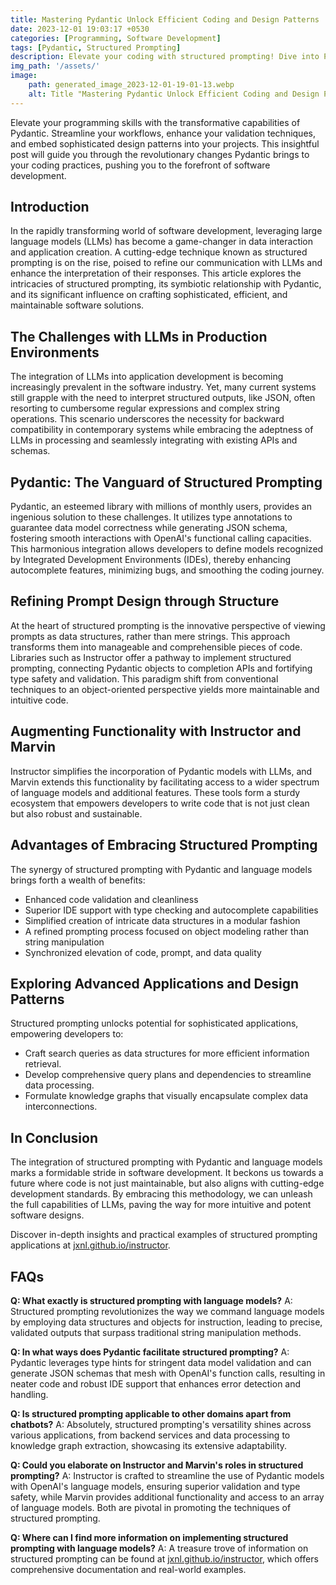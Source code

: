 ```yaml
---
title: Mastering Pydantic Unlock Efficient Coding and Design Patterns
date: 2023-12-01 19:03:17 +0530
categories: [Programming, Software Development]
tags: [Pydantic, Structured Prompting]
description: Elevate your coding with structured prompting! Dive into Pydantic's role in crafting efficient, maintainable code and explore innovative design patterns for language models.
img_path: '/assets/'
image:
    path: generated_image_2023-12-01-19-01-13.webp
    alt: Title "Mastering Pydantic Unlock Efficient Coding and Design Patterns"
---
```



Elevate your programming skills with the transformative capabilities of Pydantic. Streamline your workflows, enhance your validation techniques, and embed sophisticated design patterns into your projects. This insightful post will guide you through the revolutionary changes Pydantic brings to your coding practices, pushing you to the forefront of software development.


## Introduction
In the rapidly transforming world of software development, leveraging large language models (LLMs) has become a game-changer in data interaction and application creation. A cutting-edge technique known as structured prompting is on the rise, poised to refine our communication with LLMs and enhance the interpretation of their responses. This article explores the intricacies of structured prompting, its symbiotic relationship with Pydantic, and its significant influence on crafting sophisticated, efficient, and maintainable software solutions.

## The Challenges with LLMs in Production Environments
The integration of LLMs into application development is becoming increasingly prevalent in the software industry. Yet, many current systems still grapple with the need to interpret structured outputs, like JSON, often resorting to cumbersome regular expressions and complex string operations. This scenario underscores the necessity for backward compatibility in contemporary systems while embracing the adeptness of LLMs in processing and seamlessly integrating with existing APIs and schemas.

## Pydantic: The Vanguard of Structured Prompting
Pydantic, an esteemed library with millions of monthly users, provides an ingenious solution to these challenges. It utilizes type annotations to guarantee data model correctness while generating JSON schema, fostering smooth interactions with OpenAI's functional calling capacities. This harmonious integration allows developers to define models recognized by Integrated Development Environments (IDEs), thereby enhancing autocomplete features, minimizing bugs, and smoothing the coding journey.

## Refining Prompt Design through Structure
At the heart of structured prompting is the innovative perspective of viewing prompts as data structures, rather than mere strings. This approach transforms them into manageable and comprehensible pieces of code. Libraries such as Instructor offer a pathway to implement structured prompting, connecting Pydantic objects to completion APIs and fortifying type safety and validation. This paradigm shift from conventional techniques to an object-oriented perspective yields more maintainable and intuitive code.

## Augmenting Functionality with Instructor and Marvin
Instructor simplifies the incorporation of Pydantic models with LLMs, and Marvin extends this functionality by facilitating access to a wider spectrum of language models and additional features. These tools form a sturdy ecosystem that empowers developers to write code that is not just clean but also robust and sustainable.

## Advantages of Embracing Structured Prompting
The synergy of structured prompting with Pydantic and language models brings forth a wealth of benefits:

- Enhanced code validation and cleanliness
- Superior IDE support with type checking and autocomplete capabilities
- Simplified creation of intricate data structures in a modular fashion
- A refined prompting process focused on object modeling rather than string manipulation
- Synchronized elevation of code, prompt, and data quality

## Exploring Advanced Applications and Design Patterns
Structured prompting unlocks potential for sophisticated applications, empowering developers to:

- Craft search queries as data structures for more efficient information retrieval.
- Develop comprehensive query plans and dependencies to streamline data processing.
- Formulate knowledge graphs that visually encapsulate complex data interconnections.

## In Conclusion
The integration of structured prompting with Pydantic and language models marks a formidable stride in software development. It beckons us towards a future where code is not just maintainable, but also aligns with cutting-edge development standards. By embracing this methodology, we can unleash the full capabilities of LLMs, paving the way for more intuitive and potent software designs.

Discover in-depth insights and practical examples of structured prompting applications at [jxnl.github.io/instructor](https://jxnl.github.io/instructor).

## FAQs

**Q: What exactly is structured prompting with language models?**
A: Structured prompting revolutionizes the way we command language models by employing data structures and objects for instruction, leading to precise, validated outputs that surpass traditional string manipulation methods.

**Q: In what ways does Pydantic facilitate structured prompting?**
A: Pydantic leverages type hints for stringent data model validation and can generate JSON schemas that mesh with OpenAI's function calls, resulting in neater code and robust IDE support that enhances error detection and handling.

**Q: Is structured prompting applicable to other domains apart from chatbots?**
A: Absolutely, structured prompting's versatility shines across various applications, from backend services and data processing to knowledge graph extraction, showcasing its extensive adaptability.

**Q: Could you elaborate on Instructor and Marvin's roles in structured prompting?**
A: Instructor is crafted to streamline the use of Pydantic models with OpenAI's language models, ensuring superior validation and type safety, while Marvin provides additional functionality and access to an array of language models. Both are pivotal in promoting the techniques of structured prompting.

**Q: Where can I find more information on implementing structured prompting with language models?**
A: A treasure trove of information on structured prompting can be found at [jxnl.github.io/instructor](https://jxnl.github.io/instructor), which offers comprehensive documentation and real-world examples.
